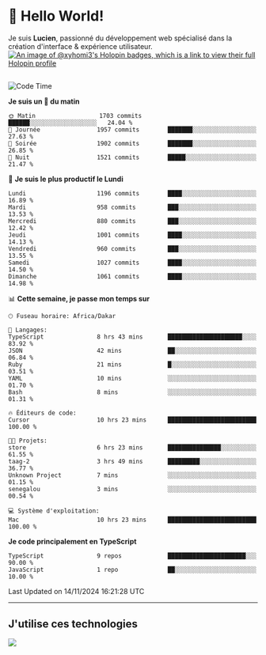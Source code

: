 # 👋 Hello World!

Je suis **Lucien**, passionné du développement web spécialisé dans la création d'interface & expérience utilisateur.
[![An image of @xyhomi3's Holopin badges, which is a link to view their full Holopin profile](https://holopin.me/xyhomi3)](https://holopin.io/@xyhomi3)

##

<!--START_SECTION:waka-->
![Code Time](http://img.shields.io/badge/Code%20Time-2%2C523%20hrs%2040%20mins-blue)

**Je suis un 🐤 du matin** 

```text
🌞 Matin                  1703 commits        ██████░░░░░░░░░░░░░░░░░░░   24.04 % 
🌆 Journée                1957 commits        ███████░░░░░░░░░░░░░░░░░░   27.63 % 
🌃 Soirée                 1902 commits        ███████░░░░░░░░░░░░░░░░░░   26.85 % 
🌙 Nuit                   1521 commits        █████░░░░░░░░░░░░░░░░░░░░   21.47 % 
```
📅 **Je suis le plus productif le Lundi** 

```text
Lundi                    1196 commits        ████░░░░░░░░░░░░░░░░░░░░░   16.89 % 
Mardi                    958 commits         ███░░░░░░░░░░░░░░░░░░░░░░   13.53 % 
Mercredi                 880 commits         ███░░░░░░░░░░░░░░░░░░░░░░   12.42 % 
Jeudi                    1001 commits        ████░░░░░░░░░░░░░░░░░░░░░   14.13 % 
Vendredi                 960 commits         ███░░░░░░░░░░░░░░░░░░░░░░   13.55 % 
Samedi                   1027 commits        ████░░░░░░░░░░░░░░░░░░░░░   14.50 % 
Dimanche                 1061 commits        ████░░░░░░░░░░░░░░░░░░░░░   14.98 % 
```


📊 **Cette semaine, je passe mon temps sur** 

```text
🕑︎ Fuseau horaire: Africa/Dakar

💬 Langages: 
TypeScript               8 hrs 43 mins       █████████████████████░░░░   83.92 % 
JSON                     42 mins             ██░░░░░░░░░░░░░░░░░░░░░░░   06.84 % 
Ruby                     21 mins             █░░░░░░░░░░░░░░░░░░░░░░░░   03.51 % 
YAML                     10 mins             ░░░░░░░░░░░░░░░░░░░░░░░░░   01.70 % 
Bash                     8 mins              ░░░░░░░░░░░░░░░░░░░░░░░░░   01.31 % 

🔥 Éditeurs de code: 
Cursor                   10 hrs 23 mins      █████████████████████████   100.00 % 

🐱‍💻 Projets: 
store                    6 hrs 23 mins       ███████████████░░░░░░░░░░   61.55 % 
taag-2                   3 hrs 49 mins       █████████░░░░░░░░░░░░░░░░   36.77 % 
Unknown Project          7 mins              ░░░░░░░░░░░░░░░░░░░░░░░░░   01.15 % 
senegalou                3 mins              ░░░░░░░░░░░░░░░░░░░░░░░░░   00.54 % 

💻 Système d'exploitation: 
Mac                      10 hrs 23 mins      █████████████████████████   100.00 % 
```

**Je code principalement en TypeScript** 

```text
TypeScript               9 repos             ██████████████████████░░░   90.00 % 
JavaScript               1 repo              ██░░░░░░░░░░░░░░░░░░░░░░░   10.00 % 
```




 Last Updated on 14/11/2024 16:21:28 UTC
<!--END_SECTION:waka-->
---

## J'utilise ces technologies

<p align="left">
  <a href="https://skillicons.dev">
    <img src="https://skillicons.dev/icons?i=ts,js,md,scss,tailwind,react,docker,express,astro,vite,nextjs,vercel,figma,ableton" />
  </a>
</p>

